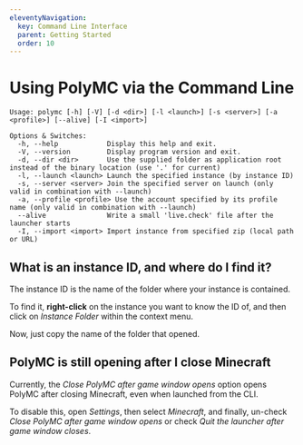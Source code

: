 ```yaml
---
eleventyNavigation:
  key: Command Line Interface
  parent: Getting Started
  order: 10
---
```


# Using PolyMC via the Command Line

```
Usage: polymc [-h] [-V] [-d <dir>] [-l <launch>] [-s <server>] [-a <profile>] [--alive] [-I <import>]

Options & Switches:
  -h, --help            Display this help and exit.
  -V, --version         Display program version and exit.
  -d, --dir <dir>       Use the supplied folder as application root instead of the binary location (use '.' for current)
  -l, --launch <launch> Launch the specified instance (by instance ID)
  -s, --server <server> Join the specified server on launch (only valid in combination with --launch)
  -a, --profile <profile> Use the account specified by its profile name (only valid in combination with --launch)
  --alive               Write a small 'live.check' file after the launcher starts
  -I, --import <import> Import instance from specified zip (local path or URL)
```
  
  ## What is an instance ID, and where do I find it?
  
  The instance ID is the name of the folder where your instance is contained.
  
  To find it, **right-click** on the instance you want to know the ID of, and then click on *Instance Folder* within the context menu. 
  
  Now, just copy the name of the folder that opened.
  
  ## PolyMC is still opening after I close Minecraft
  
  Currently, the *Close PolyMC after game window opens* option opens PolyMC after closing Minecraft, even when launched from the CLI.
  
  To disable this, open *Settings*, then select *Minecraft*, and finally, un-check *Close PolyMC after game window opens* or check *Quit the launcher after game window closes*.
